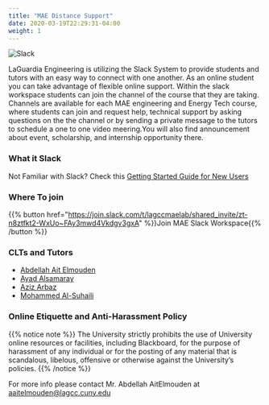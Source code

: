 ```yaml
---
title: "MAE Distance Support"
date: 2020-03-19T22:29:31-04:00
weight: 1
---
```


![Slack](/engineering/maesupport/slack.png)

LaGuardia Engineering is utilizing the Slack System to provide students and tutors with an easy way to connect with one another. As an online student you can take advantage of flexible online support. Within the slack workspace students can join the channel of the course that they are taking. Channels are available for each MAE engineering and Energy Tech course, where students can join and request help, technical support by asking questions on the the channel or by sending a private message to the tutors to schedule a one to one video meering.You will also find announcement about event, scholarship, and internship opportunity there.


### What it Slack

Not Familiar with Slack? Check this [Getting Started Guide for New Users](/engineering/maesupport/slack.pdf)

### Where To join

{{% button href="https://join.slack.com/t/lagccmaelab/shared_invite/zt-n8ztfkt2-WxUo~FAy3mwd4Vkdgv3gxA" %}}Join MAE Slack Workspace{{% /button %}}

### CLTs and Tutors

- [Abdellah Ait Elmouden](mailto:aaitelmouden@lagcc.cuny.edu)
- [Ayad Alsamaray](mailto:aalsamaray@lagcc.cuny.edu) 
- [Aziz Arbaz](mailto:araziz@lagcc.cuny.edu) 
- [Mohammed Al-Suhaili](mailto:mal-suhaili@lagcc.cuny.edu)

### Online Etiquette and Anti-Harassment Policy

{{% notice note %}}
The University strictly prohibits the use of University online resources or facilities, including Blackboard, for the purpose of harassment of any individual or for the posting of any material that is scandalous, libelous, offensive or otherwise against the University’s policies. 
{{% /notice %}}

For more info please contact Mr. Abdellah AitElmouden at aaitelmouden@lagcc.cuny.edu
